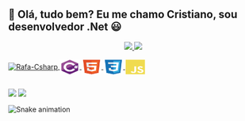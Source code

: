 ## 👋 Olá, tudo bem? Eu me chamo Cristiano, sou desenvolvedor .Net 😃

<div align="center">
  <a href="https://github.com/cristianodsn">
  <img height="180em" src="https://github-readme-stats.vercel.app/api?username=cristianodsn&show_icons=true&theme=dracula&include_all_commits=true&count_private=true"/>
  <img height="180em" src="https://github-readme-stats.vercel.app/api/top-langs/?username=cristianodsn&layout=compact&langs_count=7&theme=dracula"/>
</div>
<div style="display: inline_block"><br>
  
 <img align="center" alt="Rafa-Csharp" height="30" width="40" src="https://cdn.jsdelivr.net/gh/devicons/devicon/icons/dotnetcore/dotnetcore-original.svg" />
  <img align="center" alt="Rafa-Csharp" height="30" width="40" src="https://raw.githubusercontent.com/devicons/devicon/master/icons/csharp/csharp-original.svg">
  <img align="center" alt="Rafa-HTML" height="30" width="40" src="https://raw.githubusercontent.com/devicons/devicon/master/icons/html5/html5-original.svg">
  <img align="center" alt="Rafa-CSS" height="30" width="40" src="https://raw.githubusercontent.com/devicons/devicon/master/icons/css3/css3-original.svg">
  <img align="center" alt="Rafa-Js" height="30" width="40" src="https://raw.githubusercontent.com/devicons/devicon/master/icons/javascript/javascript-plain.svg">  

 
  
  ##
 
<div> 
 

  <a href = "mailto:cristiano_castiel@hotmail.com"><img src="https://img.shields.io/badge/-Gmail-%23333?style=for-the-badge&logo=gmail&logoColor=white" target="_blank"></a>
  <a href="https://www.linkedin.com/in/cristiano-jos%C3%A9-do-nascimento-603b45218" target="_blank"><img src="https://img.shields.io/badge/-LinkedIn-%230077B5?style=for-the-badge&logo=linkedin&logoColor=white" target="_blank"></a> 
 
   ![Snake animation](https://github.com/cristianodsn/cristianodsn/blob/output/github-contribution-grid-snake.svg)
  
</div>

